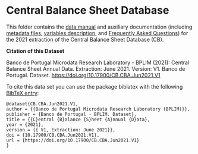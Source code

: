# Central Balance Sheet Database


This folder contains the [data manual](https://github.com/BPLIM/Manuals/blob/master/Data/CB/JUN21/CB_manual_JUN2021.pdf) and auxiliary documentation (including [metadata files](https://github.com/BPLIM/Manuals/tree/master/Data/CB/JUN21/aux_files/describe_dataset), [variables description](https://github.com/BPLIM/Manuals/tree/master/Data/CB/JUN21/aux_files/variables_description), and [Frequently Asked Questions](https://github.com/BPLIM/Manuals/blob/master/Data/CB/JUN21/aux_files/faq/CB_faq.md)) for the 2021 extraction of the Central Balance Sheet Database (CB).


**Citation of this Dataset**

Banco de Portugal Microdata Research Laboratory - BPLIM (2021): Central Balance Sheet Annual Data. Extraction: June 2021. Version: V1. Banco de Portugal. Dataset. https://doi.org/10.17900/CB.CBA.Jun2021.V1

To cite this data set you can use the package biblatex with the following [BibTeX entry](https://github.com/BPLIM/Manuals/blob/master/Data/CB/JUN21/aux_files/bibtex/CB.bib):

```
@dataset{CB.CBA.Jun2021.V1,
author = {{Banco de Portugal Microdata Research Laboratory (BPLIM)}},
publisher = {Banco de Portugal - BPLIM. Dataset},
title = {{C}entral {B}alance {S}heet {A}nnual {D}ata},
year = {2021},
version = {{ V1, Extraction: June 2021}},
doi = {10.17900/CB.CBA.Jun2021.V1},
url = {https://doi.org/10.17900/CB.CBA.Jun2021.V1}
}
```
